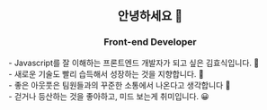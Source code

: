 ## <div align=center>안녕하세요 👋</div>
### <div align=center>Front-end Developer</div>
<div aling=center>
- Javascript를 잘 이해하는 프론트엔드 개발자가 되고 싶은 김효식입니다. 🙏 <br/>
- 새로운 기술도 빨리 습득해서 성장하는 것을 지향합니다. 💨 <br/>
- 좋은 아웃풋은 팀원들과의 꾸준한 소통에서 나온다고 생각합니다 💬 <br/>
- 걷거나 등산하는 것을 좋아하고, 미드 보는게 취미입니다. 😀 <br/>
</div>

<!--
**h-sick/h-sick** is a ✨ _special_ ✨ repository because its `README.md` (this file) appears on your GitHub profile.

Here are some ideas to get you started:

- 🔭 I’m currently working on ...
- 🌱 I’m currently learning ...
- 👯 I’m looking to collaborate on ...
- 🤔 I’m looking for help with ...
- 💬 Ask me about ...
- 📫 How to reach me: ...
- 😄 Pronouns: ...
- ⚡ Fun fact: ...
-->
